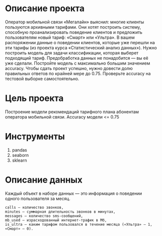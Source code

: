 # Описание проекта #
Оператор мобильной связи «Мегалайн» выяснил: многие клиенты пользуются архивными тарифами. Они хотят построить систему, способную проанализировать поведение клиентов и предложить пользователям новый тариф: «Смарт» или «Ультра».
В вашем распоряжении данные о поведении клиентов, которые уже перешли на эти тарифы (из проекта курса «Статистический анализ данных»). Нужно построить модель для задачи классификации, которая выберет подходящий тариф. Предобработка данных не понадобится — вы её уже сделали.
Постройте модель с максимально большим значением accuracy. Чтобы сдать проект успешно, нужно довести долю правильных ответов по крайней мере до 0.75. Проверьте accuracy на тестовой выборке самостоятельно.

# Цель проекта #
Построение модели рекомендаций тарифного плана абонентам оператора мобильной связи.
Accuracy модели <= 0.75

# Инструменты #
1. pandas
2. seaborn
3. sklearn

# Описание данных #
Каждый объект в наборе данных — это информация о поведении одного пользователя за месяц.

    сalls — количество звонков,
    minutes — суммарная длительность звонков в минутах,
    messages — количество sms-сообщений,
    mb_used — израсходованный интернет-трафик в Мб,
    is_ultra — каким тарифом пользовался в течение месяца («Ультра» — 1, «Смарт» — 0).